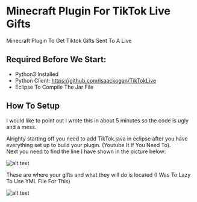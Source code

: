 # Minecraft Plugin For TikTok Live Gifts
Minecraft Plugin To Get Tiktok Gifts Sent To A Live

## Required Before We Start:
* Python3 Installed
* Python Client: https://github.com/isaackogan/TikTokLive
* Eclipse To Compile The Jar File

## How To Setup
I would like to point out I wrote this in about 5 minutes so the code is ugly and a mess.

Alrighty starting off you need to add TikTok.java in eclipse after you have everything set up to build your plugin. (Youtube It If You Need To).<br>
Next you need to find the line I have shown in the picture below:


![alt text](https://i.imgur.com/kxuefE6.png)

These are where your gifts and what they will do is located (I Was To Lazy To Use YML File For This)<br>

![alt text](https://i.imgur.com/IdsHL6u.png)
